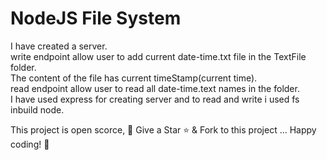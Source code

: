 # NodeJS File System

I have created a server. \
write endpoint allow user to add current date-time.txt file in the TextFile folder. \
The content of the file has current timeStamp(current time). \
read endpoint allow user to read all date-time.text names  in the folder. \
I have used express for creating server and to read and write i used fs inbuild node.


This project is open scorce, 🚀 Give a Star ⭐️ & Fork to this project ... Happy coding! 🤩


